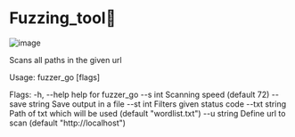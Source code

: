 # Fuzzing_tool:rocket:


![image](https://github.com/melikesenacakir/Fuzzing_tool/assets/115591143/cf926a01-adb5-4fba-9fce-d81994139042)



Scans all paths in the given url

Usage:
  fuzzer_go [flags]

Flags:
  -h, --help          help for fuzzer_go
      --s int         Scanning speed (default 72)
      --save string   Save output in a file
      --st int        Filters given status code
      --txt string    Path of txt which will be used (default "wordlist.txt")
      --u string      Define url to scan (default "http://localhost")



